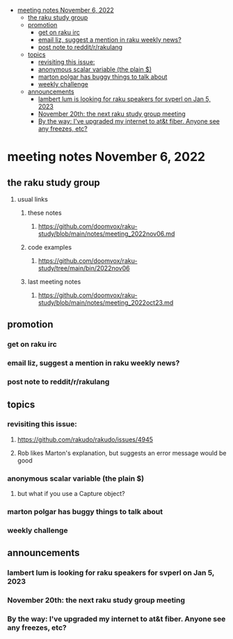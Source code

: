 - [meeting notes November 6, 2022](#org9d3d2f2)
  - [the raku study group](#orgbc4083d)
  - [promotion](#org3bc4baa)
    - [get on raku irc](#org5e5b44a)
    - [email liz, suggest a mention in raku weekly news?](#orgaf99595)
    - [post note to reddit/r/rakulang](#orge4ef47e)
  - [topics](#org750d927)
    - [revisiting this issue:](#orgff7dba1)
    - [anonymous scalar variable (the plain $)](#org49d02f8)
    - [marton polgar has buggy things to talk about](#org09cab0a)
    - [weekly challenge](#org9c50bf3)
  - [announcements](#orgb6c4c62)
    - [lambert lum is looking for raku speakers for svperl on Jan 5, 2023](#orgd34a26d)
    - [November 20th: the next raku study group meeting](#orge67d3fb)
    - [By the way: I've upgraded my internet to at&t fiber.  Anyone see any freezes, etc?](#org650142a)


<a id="org9d3d2f2"></a>

# meeting notes November 6, 2022


<a id="orgbc4083d"></a>

## the raku study group

1.  usual links

    1.  these notes
    
        1.  <https://github.com/doomvox/raku-study/blob/main/notes/meeting_2022nov06.md>
    
    2.  code examples
    
        1.  <https://github.com/doomvox/raku-study/tree/main/bin/2022nov06>
    
    3.  last meeting notes
    
        1.  <https://github.com/doomvox/raku-study/blob/main/notes/meeting_2022oct23.md>


<a id="org3bc4baa"></a>

## promotion


<a id="org5e5b44a"></a>

### get on raku irc


<a id="orgaf99595"></a>

### email liz, suggest a mention in raku weekly news?


<a id="orge4ef47e"></a>

### post note to reddit/r/rakulang


<a id="org750d927"></a>

## topics


<a id="orgff7dba1"></a>

### revisiting this issue:

1.  <https://github.com/rakudo/rakudo/issues/4945>

2.  Rob likes Marton's explanation, but suggests an error message would be good


<a id="org49d02f8"></a>

### anonymous scalar variable (the plain $)

1.  but what if you use a Capture object?


<a id="org09cab0a"></a>

### marton polgar has buggy things to talk about


<a id="org9c50bf3"></a>

### weekly challenge


<a id="orgb6c4c62"></a>

## announcements


<a id="orgd34a26d"></a>

### lambert lum is looking for raku speakers for svperl on Jan 5, 2023


<a id="orge67d3fb"></a>

### November 20th: the next raku study group meeting


<a id="org650142a"></a>

### By the way: I've upgraded my internet to at&t fiber.  Anyone see any freezes, etc?
